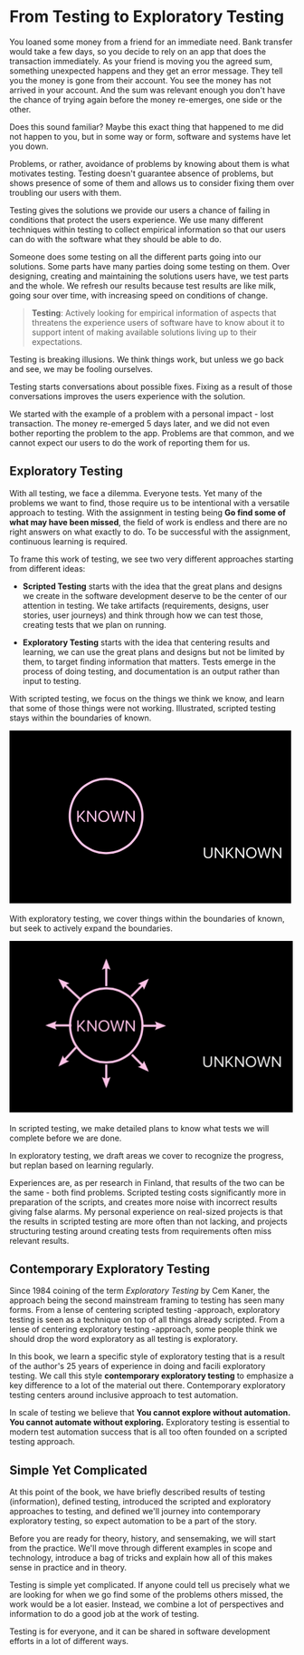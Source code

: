 # From Testing to Exploratory Testing

You loaned some money from a friend for an immediate need. Bank transfer would take a few days, so you decide to rely on an app that does the transaction immediately. As your friend is moving you the agreed sum, something unexpected happens and they get an error message. They tell you the money is gone from their account. You see the money has not arrived in your account. And the sum was relevant enough you don't have the chance of trying again before the money re-emerges, one side or the other.

Does this sound familiar? Maybe this exact thing that happened to me did not happen to you, but in some way or form, software and systems have let you down. 

Problems, or rather, avoidance of problems by knowing about them is what motivates testing. Testing doesn't guarantee absence of problems, but shows presence of some of them and allows us to consider fixing them over troubling our users with them. 

Testing gives the solutions we provide our users a chance of failing in conditions that protect the users experience. We use many different techniques within testing to collect empirical information so that our users can do with the software what they should be able to do. 

Someone does some testing on all the different parts going into our solutions. Some parts have many parties doing some testing on them. Over designing, creating and maintaining the solutions users have, we test parts and the whole. We refresh our results because test results are like milk, going sour over time, with increasing speed on conditions of change. 

> **Testing**: Actively looking for empirical information of aspects that threatens the experience users of software have to know about it to support intent of making available solutions living up to their expectations.

Testing is breaking illusions. We think things work, but unless we go back and see, we may be fooling ourselves. 

Testing starts conversations about possible fixes. Fixing as a result of those conversations improves the users experience with the solution. 

We started with the example of a problem with a personal impact - lost transaction. The money re-emerged 5 days later, and we did not even bother reporting the problem to the app. Problems are that common, and we cannot expect our users to do the work of reporting them for us. 

## Exploratory Testing

With all testing, we face a dilemma. Everyone tests. Yet many of the problems we want to find, those require us to be intentional with a versatile approach to testing. With the assignment in testing being **Go find some of what may have been missed**, the field of work is endless and there are no right answers on what exactly to do. To be successful with the assignment, continuous learning is required.

To frame this work of testing, we see two very different approaches starting from different ideas: 

   * **Scripted Testing** starts with the idea that the great plans and designs we create in the software development deserve to be the center of our attention in testing. We take artifacts (requirements, designs, user stories, user journeys) and think through how we can test those, creating tests that we plan on running. 

   * **Exploratory Testing** starts with the idea that centering results and learning, we can use the great plans and designs but not be limited by them, to target finding information that matters. Tests emerge in the process of doing testing, and documentation is an output rather than input to testing. 

With scripted testing, we focus on the things we think we know, and learn that some of those things were not working. Illustrated, scripted testing stays within the boundaries of known.

![Illustration: Scripted Testing](img/ScriptedTesting.png)

With exploratory testing, we cover things within the boundaries of known, but seek to actively expand the boundaries. 

![Illustration: Exploratory Testing](img/ExploratoryTesting.png)

In scripted testing, we make detailed plans to know what tests we will complete before we are done. 

In exploratory testing, we draft areas we cover to recognize the progress, but replan based on learning regularly. 

Experiences are, as per research in Finland, that results of the two can be the same - both find problems. Scripted testing costs significantly more in preparation of the scripts, and creates more noise with incorrect results giving false alarms. My personal experience on real-sized projects is that the results in scripted testing are more often than not lacking, and projects structuring testing around creating tests from requirements often miss relevant results. 

## Contemporary Exploratory Testing

Since 1984 coining of the term *Exploratory Testing* by Cem Kaner, the approach being the second mainstream framing to testing has seen many forms. From a lense of centering scripted testing -approach, exploratory testing is seen as a technique on top of all things already scripted. From a lense of centering exploratory testing -approach, some people think we should drop the word exploratory as all testing is exploratory. 

In this book, we learn a specific style of exploratory testing that is a result of the author's 25 years of experience in doing and facili exploratory testing. We call this style **contemporary exploratory testing** to emphasize a key difference to a lot of the material out there. Contemporary exploratory testing centers around inclusive approach to test automation.

In scale of testing we believe that **You cannot explore without automation. You cannot automate without exploring.** Exploratory testing is essential to modern test automation success that is all too often founded on a scripted testing approach.

## Simple Yet Complicated

At this point of the book, we have briefly described results of testing (information), defined testing, introduced the scripted and exploratory approaches to testing, and defined we'll journey into contemporary exploratory testing, so expect automation to be a part of the story. 

Before you are ready for theory, history, and sensemaking, we will start from the practice. We'll move through different examples in scope and technology, introduce a bag of tricks and explain how all of this makes sense in practice and in theory.

Testing is simple yet complicated. If anyone could tell us precisely what we are looking for when we go find some of the problems others missed, the work would be a lot easier. Instead, we combine a lot of perspectives and information to do a good job at the work of testing. 

Testing is for everyone, and it can be shared in software development efforts in a lot of different ways. 



